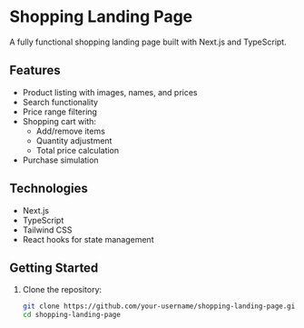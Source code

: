 # Shopping Landing Page

A fully functional shopping landing page built with Next.js and TypeScript.

## Features

- Product listing with images, names, and prices
- Search functionality
- Price range filtering
- Shopping cart with:
  - Add/remove items
  - Quantity adjustment
  - Total price calculation
- Purchase simulation

## Technologies

- Next.js
- TypeScript
- Tailwind CSS
- React hooks for state management

## Getting Started

1. Clone the repository:
   ```bash
   git clone https://github.com/your-username/shopping-landing-page.git
   cd shopping-landing-page
   ```
